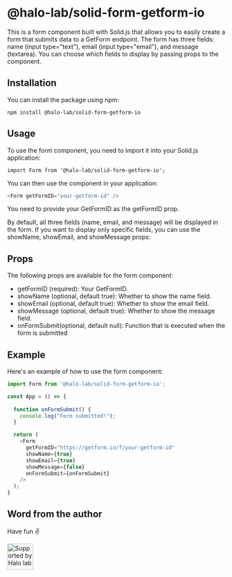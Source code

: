 # @halo-lab/solid-form-getform-io
This is a form component built with Solid.js that allows you to easily create a form that submits data to a GetForm endpoint. The form has three fields: name (input type="text"), email (input type="email"), and message (textarea). You can choose which fields to display by passing props to the component.

## Installation
You can install the package using npm:

`npm install @halo-lab/solid-form-getform-io`

## Usage
To use the form component, you need to import it into your Solid.js application:

`import Form from '@halo-lab/solid-form-getform-io';`

You can then use the component in your application:

```js
<Form getFormID="your-getform-id" />
```

You need to provide your GetFormID as the getFormID prop.

By default, all three fields (name, email, and message) will be displayed in the form. If you want to display only specific fields, you can use the showName, showEmail, and showMessage props:

<Form getFormID="your-getform-id" showName={true} showEmail={false} showMessage={true} />


## Props
The following props are available for the form component:
- getFormID (required): Your GetFormID.
- showName (optional, default true): Whether to show the name field.
- showEmail (optional, default true): Whether to show the email field.
- showMessage (optional, default true): Whether to show the message field.
- onFormSubmit(optional, default null): Function that is executed when the form is submitted 

## Example
Here's an example of how to use the form component:

```js
import Form from '@halo-lab/solid-form-getform-io';

const App = () => {
  
  function onFormSubmit() {
    console.log("Form submitted!");
  }

  return (
    <Form
      getFormID="https://getform.io/f/your-getform-id"
      showName={true}
      showEmail={true}
      showMessage={false}
      onFormSubmit={onFormSubmit}
    />
  );
}
```

## Word from the author

Have fun ✌️

<a href="https://www.halo-lab.com/?utm_source=github">
  <img
    src="https://dgestran.sirv.com/Images/supported-by-halolab.png"
    alt="Supported by Halo lab"
    height="60"
  >
</a>
